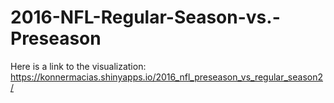 # 2016-NFL-Regular-Season-vs.-Preseason
Here is a link to the visualization: https://konnermacias.shinyapps.io/2016_nfl_preseason_vs_regular_season2/
